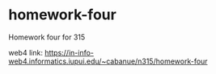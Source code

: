# homework-four

Homework four for 315

web4 link: https://in-info-web4.informatics.iupui.edu/~cabanue/n315/homework-four

